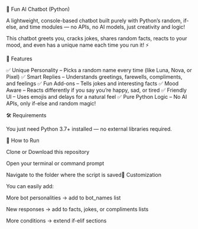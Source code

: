 🤖 Fun AI Chatbot (Python)

A lightweight, console-based chatbot built purely with Python’s random, if-else, and time modules — no APIs, no AI models, just creativity and logic!

This chatbot greets you, cracks jokes, shares random facts, reacts to your mood, and even has a unique name each time you run it! ⚡

🧠 Features

✅ Unique Personality – Picks a random name every time (like Luna, Nova, or Pixel)
✅ Smart Replies – Understands greetings, farewells, compliments, and feelings
✅ Fun Add-ons – Tells jokes and interesting facts
✅ Mood Aware – Reacts differently if you say you’re happy, sad, or tired
✅ Friendly UI – Uses emojis and delays for a natural feel
✅ Pure Python Logic – No AI APIs, only if-else and random magic!

🛠️ Requirements

You just need Python 3.7+ installed — no external libraries required.

🚀 How to Run

Clone or Download this repository

Open your terminal or command prompt

Navigate to the folder where the script is saved🎨 Customization

You can easily add:

More bot personalities → add to bot_names list

New responses → add to facts, jokes, or compliments lists

More conditions → extend if-elif sections
